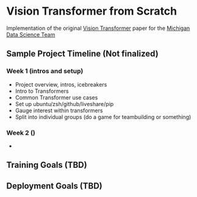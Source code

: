 # Vision Transformer from Scratch
Implementation of the original [Vision Transformer](https://arxiv.org/pdf/2010.11929) paper for the [Michigan Data Science Team](https://mdst.club/)

## Sample Project Timeline (Not finalized)

### Week 1 (intros and setup)

- Project overview, intros, icebreakers
- Intro to Transformers
- Common Transformer use cases
- Set up ubuntu/zsh/github/liveshare/pip
- Gauge interest within transformers
- Split into individual groups (do a game for teambuilding or something)

### Week 2 ()
- 


## Training Goals (TBD)

## Deployment Goals (TBD)